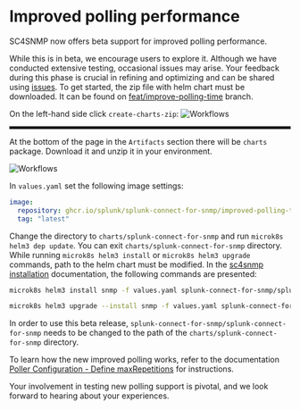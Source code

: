 # Improved polling performance

SC4SNMP now offers beta support for improved polling performance.

While this is in beta, we encourage users to explore it. Although we have conducted extensive testing, occasional issues may arise.
Your feedback during this phase is crucial in refining and optimizing and can be shared using [issues](https://github.com/splunk/splunk-connect-for-snmp/issues).
To get started, the zip file with helm chart must be downloaded. It can be found on [feat/improve-polling-time](https://github.com/splunk/splunk-connect-for-snmp/pull/976/checks) branch.

On the left-hand side click `create-charts-zip`:
![Workflows](../images/improved-polling-tmp/actions-view.png)

<hr style="border:2px solid">

At the bottom of the page in the `Artifacts` section there will be 
`charts` package. Download it and unzip it in your environment.

![Workflows](../images/improved-polling-tmp/charts-zip-view.png)

In `values.yaml` set the following image settings:

```yaml
image:
  repository: ghcr.io/splunk/splunk-connect-for-snmp/improved-polling-time
  tag: "latest"
```

Change the directory to `charts/splunk-connect-for-snmp` and run `microk8s helm3 dep update`. You can exit `charts/splunk-connect-for-snmp` directory.
While running `microk8s helm3 install` or `microk8s helm3 upgrade` commands, path to the helm chart must be modified. 
In the [sc4snmp installation](./microk8s/sc4snmp-installation.md#install-sc4snmp) documentation, the following commands are presented:
``` bash
microk8s helm3 install snmp -f values.yaml splunk-connect-for-snmp/splunk-connect-for-snmp --namespace=sc4snmp --create-namespace
```
``` bash
microk8s helm3 upgrade --install snmp -f values.yaml splunk-connect-for-snmp/splunk-connect-for-snmp --namespace=sc4snmp --create-namespace
```

In order to use this beta release, `splunk-connect-for-snmp/splunk-connect-for-snmp` needs to be changed to the path of the `charts/splunk-connect-for-snmp` directory. 

To learn how the new improved polling works, refer to the documentation [Poller Configuration - Define maxRepetitions](https://github.com/splunk/splunk-connect-for-snmp/blob/feat/improve-polling-time/docs/configuration/poller-configuration.md#define-maxrepetitions) 
for instructions.

Your involvement in testing new polling support is pivotal, and we look forward to hearing about your experiences.
